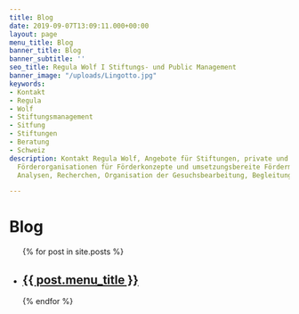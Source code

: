 ```yaml
---
title: Blog
date: 2019-09-07T13:09:11.000+00:00
layout: page
menu_title: Blog
banner_title: Blog
banner_subtitle: ''
seo_title: Regula Wolf I Stiftungs- und Public Management
banner_image: "/uploads/Lingotto.jpg"
keywords:
- Kontakt
- Regula
- Wolf
- Stiftungsmanagement
- Sitfung
- Stiftungen
- Beratung
- Schweiz
description: Kontakt Regula Wolf, Angebote für Stiftungen, private und öffentliche
  Förderorganisationen für Förderkonzepte und umsetzungsbereite Fördermassnahmen,
  Analysen, Recherchen, Organisation der Gesuchsbearbeitung, Begleitung der Neupositionierung

---
```

<h1>Blog</h1>

<ul>
  {% for post in site.posts %}
    <li>
      <h2><a href="{{ post.url }}">{{ post.menu_title }}</a></h2>
    </li>
  {% endfor %}
</ul>